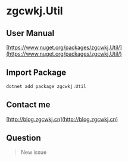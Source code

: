 # zgcwkj.Util

## User Manual

[https://www.nuget.org/packages/zgcwkj.Util/](https://www.nuget.org/packages/zgcwkj.Util/)

## Import Package

```
dotnet add package zgcwkj.Util
```

## Contact me

[http://blog.zgcwkj.cn](http://blog.zgcwkj.cn)

## Question

> New issue
